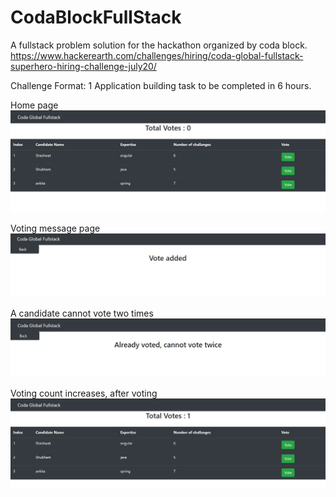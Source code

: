 # CodaBlockFullStack
A fullstack problem solution for the hackathon organized by coda block.
https://www.hackerearth.com/challenges/hiring/coda-global-fullstack-superhero-hiring-challenge-july20/

Challenge Format: 1 Application building task to be completed in 6 hours.


Home page
![Alt text](https://github.com/shashkhr25/CodaBlockFullStack/blob/master/screenshots/homePage.JPG)

Voting message page
![Alt text](https://github.com/shashkhr25/CodaBlockFullStack/blob/master/screenshots/voting%20page.JPG)

A candidate cannot vote two times
![Alt text](https://github.com/shashkhr25/CodaBlockFullStack/blob/master/screenshots/cannotVoteTwoTimes.JPG)

Voting count increases, after voting
![Alt text](https://github.com/shashkhr25/CodaBlockFullStack/blob/master/screenshots/homePageVoteCountChange.JPG)
